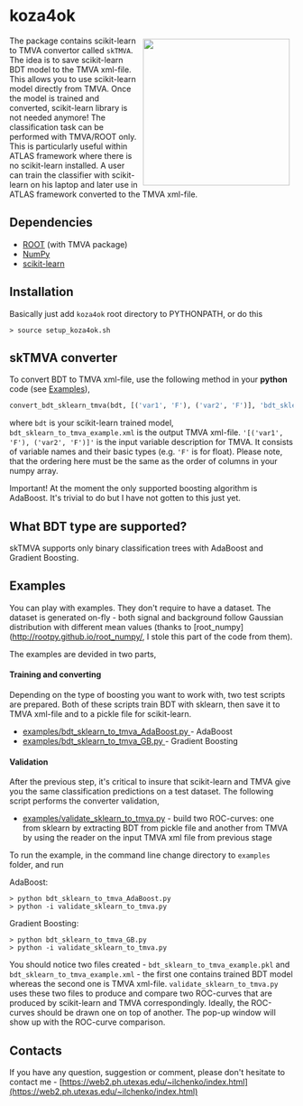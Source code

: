 # koza4ok

<img width="260px" align="right" hspace="7" vspace="5" src="https://web2.ph.utexas.edu/~ilchenko/img/roc_github.png">

The package contains scikit-learn to TMVA convertor called ```skTMVA```. The idea is to save scikit-learn BDT model to the TMVA xml-file. This allows you to use scikit-learn model directly from TMVA. Once the model is trained and converted, scikit-learn library is not needed anymore! The classification task can be performed with TMVA/ROOT only. This is particularly useful within ATLAS framework where there is no scikit-learn installed. A user can train the classifier with scikit-learn on his laptop and later use in ATLAS framework converted to the TMVA xml-file. 

## Dependencies
- [ROOT](http://root.cern.ch) (with TMVA package)
- [NumPy](http://www.numpy.org/)
- [scikit-learn](http://scikit-learn.org/)


## Installation
Basically just add `koza4ok` root directory to PYTHONPATH, or do this
```
> source setup_koza4ok.sh
```

## skTMVA converter

To convert BDT to TMVA xml-file, use the following method in your <b>python</b> code (see [Examples](https://github.com/yuraic/koza4ok#examples)),
```python
convert_bdt_sklearn_tmva(bdt, [('var1', 'F'), ('var2', 'F')], 'bdt_sklearn_to_tmva_example.xml')
```

where ```bdt``` is your scikit-learn trained model, ```bdt_sklearn_to_tmva_example.xml``` is the output TMVA xml-file. ```'[('var1', 'F'), ('var2', 'F')]'``` is the input variable description for TMVA. It consists of variable names and their basic types (e.g. ```'F'``` is for float). Please note, that the ordering here must be the same as the order of columns in your numpy array.

Important! At the moment the only supported boosting algorithm is AdaBoost. It's trivial to do but I have not gotten to this just yet.

## What BDT type are supported?

skTMVA supports only binary classification trees with AdaBoost and Gradient Boosting. 

## Examples

You can play with examples. They don't require to have a dataset. The dataset is generated on-fly - both signal and background follow Gaussian distribution with different mean values (thanks to [root_numpy](http://rootpy.github.io/root_numpy/, I stole this part of the code from them).

The examples are devided in two parts,

#### Training and converting

Depending on the type of boosting you want to work with, two test scripts are prepared. Both of these scripts train BDT with sklearn, then save it to TMVA xml-file and to a pickle file for scikit-learn. 

- [examples/bdt_sklearn_to_tmva_AdaBoost.py ](https://github.com/yuraic/koza4ok/blob/master/examples/bdt_sklearn_to_tmva_AdaBoost.py) - AdaBoost
- [examples/bdt_sklearn_to_tmva_GB.py ](https://github.com/yuraic/koza4ok/blob/master/examples/bdt_sklearn_to_tmva_GB.py) - Gradient Boosting

#### Validation

After the previous step, it's critical to insure that scikit-learn and TMVA give you the same classification predictions on a test dataset. The following script performs the converter validation,

- [examples/validate_sklearn_to_tmva.py](https://github.com/yuraic/koza4ok/blob/master/examples/validate_sklearn_to_tmva.py) - build two ROC-curves: one from sklearn by extracting BDT from pickle file and another from TMVA by using the reader on the input TMVA xml file from previous stage

To run the example, in the command line change directory to ```examples``` folder, and run

AdaBoost:
```
> python bdt_sklearn_to_tmva_AdaBoost.py  
> python -i validate_sklearn_to_tmva.py
```

Gradient Boosting:
```
> python bdt_sklearn_to_tmva_GB.py  
> python -i validate_sklearn_to_tmva.py
```

You should notice two files created - ```bdt_sklearn_to_tmva_example.pkl``` and ```bdt_sklearn_to_tmva_example.xml``` - the first one contains trained BDT model whereas the second one is TMVA xml-file. ```validate_sklearn_to_tmva.py``` uses these two files to produce and compare two ROC-curves that are produced by scikit-learn and TMVA correspondingly. Ideally, the ROC-curves should be drawn one on top of another. The pop-up window will show up with the ROC-curve comparison.

## Contacts

If you have any question, suggestion or comment, please don't hesitate to contact me - [https://web2.ph.utexas.edu/~ilchenko/index.html](https://web2.ph.utexas.edu/~ilchenko/index.html)



